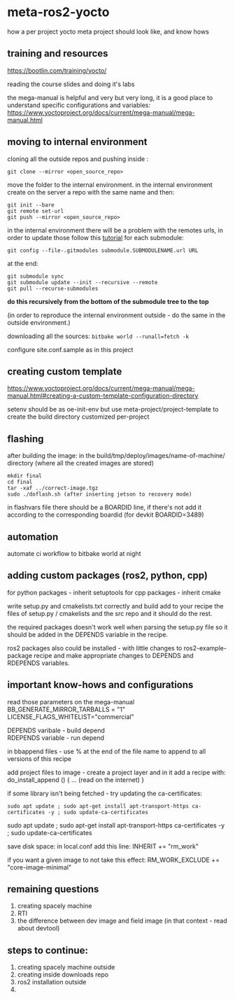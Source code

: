 # meta-ros2-yocto
how a per project yocto meta project should look like, and know hows

## training and resources 
https://bootlin.com/training/yocto/

reading the course slides and doing it's labs 

the mega-manual is helpful and very but very long, it is a good place to understand specific configurations and variables: 
https://www.yoctoproject.org/docs/current/mega-manual/mega-manual.html

## moving to internal environment
cloning all the outside repos and pushing inside : 

```
git clone --mirror <open_source_repo>
```
move the folder to the internal environment.
in the internal environment create on the server a repo with the same name and then: 
```
git init --bare 
git remote set-url 
git push --mirror <open_source_repo>
```
in the internal environment there will be a problem with the remotes urls, 
in order to update those follow this [tutorial](http://pa1gitsolutions.blogspot.com/2015/07/changing-git-submodules-urlbranch-to.html)
for each submodule: 
```
git config --file-.gitmodules submodule.SUBMODULENAME.url URL 
```
at the end: 
```
git submodule sync 
git submodule update --init --recursive --remote 
git pull --recurse-submodules 
```
**do this recursively from the bottom of the submodule tree to the top**

(in order to reproduce the internal environment outside - do the same in the outside environment.)  

downloading all the sources: 
```bitbake world --runall=fetch -k```

configure site.conf.sample as in this project 

## creating custom template 
https://www.yoctoproject.org/docs/current/mega-manual/mega-manual.html#creating-a-custom-template-configuration-directory
 
setenv should be as oe-init-env but use meta-project/project-template to create the build directory customized per-project

## flashing 
after building the image: 
in the build/tmp/deploy/images/name-of-machine/ directory (where all the created images are stored)

```
mkdir final
cd final 
tar -xaf ../correct-image.tgz
sudo ./doflash.sh (after inserting jetson to recovery mode)
```
in flashvars file there should be a BOARDID line, if there's not add it according to the corresponding boardid (for devkit BOARDID=3489)

## automation 
automate ci workflow to bitbake world at night 

## adding custom packages (ros2, python, cpp)
for python packages - 
inherit setuptools 
for cpp packages - 
inherit cmake 

write setup.py and cmakelists.txt correctly and build add to your recipe the files of setup.py / cmakelists and the src repo and it should do the rest. 

the required packages doesn't work well when parsing the setup.py file so it should be added in the DEPENDS variable in the recipe. 

ros2 packages also could be installed - with little changes to ros2-example-package recipe and make appropriate changes to DEPENDS and RDEPENDS variables.

## important know-hows and configurations 
read those parameters on the mega-manual    
BB_GENERATE_MIRROR_TARBALLS = "1" 
LICENSE_FLAGS_WHITELIST="commercial"

DEPENDS varibale - build depend  
RDEPENDS variable - run depend 

in bbappend files - use % at the end of the file name to append to all versions of this recipe 

add project files to image -
create a project layer and in it add a recipe with: 
do_install_append () { 
    ... (read on the internet)
} 

if some library isn't being fetched - try updating the ca-certificates:
``` 
sudo apt update ; sudo apt-get install apt-transport-https ca-certificates -y ; sudo update-ca-certificates
```
sudo apt update ; sudo apt-get install apt-transport-https ca-certificates -y ; sudo update-ca-certificates

save disk space: 
in local.conf add this line: 
INHERIT += "rm_work" 

if you want a given image to not take this effect: 
RM_WORK_EXCLUDE += "core-image-minimal"  
## remaining questions 
1. creating spacely machine 
2. RTI 
3. the difference between dev image and field image (in that context - read about devtool)

## steps to continue: 
1. creating spacely machine outside 
2. creating inside downloads repo 
3. ros2 installation outside 
4.  